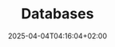 ---
weight: 999
title: "Databases"
description: "[MySQL-MariaDB](./databases/mysql-mariadb) • [NoSQL](./databases/nosql) • [PostgreSQL](./databases/postgresql)"
icon: "host"
date: "2025-04-04T04:16:04+02:00"
lastmod: "2025-04-04T04:16:04+02:00"
toc: true
---